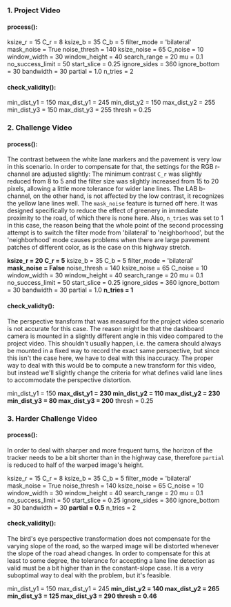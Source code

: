 ### 1. Project Video

#### process():

ksize_r = 15
C_r = 8
ksize_b = 35
C_b = 5
filter_mode = 'bilateral'
mask_noise = True
noise_thresh = 140
ksize_noise = 65
C_noise = 10
window_width = 30
window_height = 40
search_range = 20
mu = 0.1
no_success_limit = 50
start_slice = 0.25
ignore_sides = 360
ignore_bottom = 30
bandwidth = 30
partial = 1.0
n_tries = 2

#### check_validity():

min_dist_y1 = 150
max_dist_y1 = 245
min_dist_y2 = 150
max_dist_y2 = 255
min_dist_y3 = 150
max_dist_y3 = 255
thresh = 0.25

### 2. Challenge Video

#### process():

The contrast between the white lane markers and the pavement is very low in this scenario. In order to compensate for that, the settings for the RGB r-channel are adjusted slightly: The minimum contrast `C_r` was slightly reduced from 8 to 5 and the filter size was slightly increased from 15 to 20 pixels, allowing a little more tolerance for wider lane lines. The LAB b-channel, on the other hand, is not affected by the low contrast, it recognizes the yellow lane lines well. The `mask_noise` feature is turned off here. It was designed specifically to reduce the effect of greenery in immediate proximity to the road, of which there is none here. Also, `n_tries` was set to 1 in this case, the reason being that the whole point of the second processing attempt is to switch the filter mode from 'bilateral' to 'neighborhood', but the 'neighborhood' mode causes problems when there are large pavement patches of different color, as is the case on this highway stretch.

**ksize_r = 20
C_r = 5**
ksize_b = 35
C_b = 5
filter_mode = 'bilateral'
**mask_noise = False**
noise_thresh = 140
ksize_noise = 65
C_noise = 10
window_width = 30
window_height = 40
search_range = 20
mu = 0.1
no_success_limit = 50
start_slice = 0.25
ignore_sides = 360
ignore_bottom = 30
bandwidth = 30
partial = 1.0
**n_tries = 1**

#### check_validty():

The perspective transform that was measured for the project video scenario is not accurate for this case. The reason might be that the dashboard camera is mounted in a slightly different angle in this video compared to the project video. This shouldn't usually happen, i.e. the camera should always be mounted in a fixed way to record the exact same perspective, but since this isn't the case here, we have to deal with this inaccuracy. The proper way to deal with this would be to compute a new transform for this video, but instead we'll slightly change the criteria for what defines valid lane lines to accommodate the perspective distortion.

min_dist_y1 = 150
**max_dist_y1 = 230
min_dist_y2 = 110
max_dist_y2 = 230
min_dist_y3 = 80
max_dist_y3 = 200**
thresh = 0.25

### 3. Harder Challenge Video

#### process():

In order to deal with sharper and more frequent turns, the horizon of the tracker needs to be a bit shorter than in the highway case, therefore `partial` is reduced to half of the warped image's height.

ksize_r = 15
C_r = 8
ksize_b = 35
C_b = 5
filter_mode = 'bilateral'
mask_noise = True
noise_thresh = 140
ksize_noise = 65
C_noise = 10
window_width = 30
window_height = 40
search_range = 20
mu = 0.1
no_success_limit = 50
start_slice = 0.25
ignore_sides = 360
ignore_bottom = 30
bandwidth = 30
**partial = 0.5**
n_tries = 2

#### check_validity():

The bird's eye perspective transformation does not compensate for the varying slope of the road, so the warped image will be distorted whenever the slope of the road ahead changes. In order to compensate for this at least to some degree, the tolerance for accepting a lane line detection as valid must be a bit higher than in the constant-slope case. It is a very suboptimal way to deal with the problem, but it's feasible.

min_dist_y1 = 150
max_dist_y1 = 245
**min_dist_y2 = 140
max_dist_y2 = 265
min_dist_y3 = 125
max_dist_y3 = 290
thresh = 0.46**
